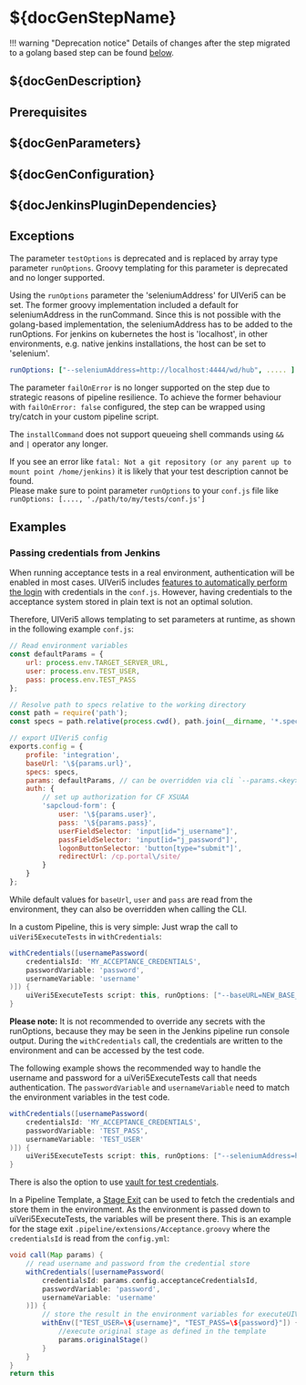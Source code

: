 # ${docGenStepName}

!!! warning "Deprecation notice"
    Details of changes after the step migrated to a golang based step can be found [below](#exceptions).

## ${docGenDescription}

## Prerequisites

## ${docGenParameters}

## ${docGenConfiguration}

## ${docJenkinsPluginDependencies}

## Exceptions

The parameter `testOptions` is deprecated and is replaced by array type parameter `runOptions`. Groovy templating for this parameter is deprecated and no longer supported.

Using the `runOptions` parameter the 'seleniumAddress' for UIVeri5 can be set.
The former groovy implementation included a default for seleniumAddress in the runCommand. Since this is not possible with the golang-based implementation, the seleniumAddress has to be added to the runOptions. For jenkins on kubernetes the host is 'localhost', in other environments, e.g. native jenkins installations, the host can be set to 'selenium'.

```yaml
runOptions: ["--seleniumAddress=http://localhost:4444/wd/hub", ..... ]
```

The parameter `failOnError` is no longer supported on the step due to strategic reasons of pipeline resilience. To achieve the former behaviour with `failOnError: false` configured, the step can be wrapped using try/catch in your custom pipeline script.

The `installCommand` does not support queueing shell commands using `&&` and `|` operator any longer.

If you see an error like `fatal: Not a git repository (or any parent up to mount point /home/jenkins)` it is likely that your test description cannot be found.<br />
Please make sure to point parameter `runOptions` to your `conf.js` file like `runOptions: [...., './path/to/my/tests/conf.js']`

## Examples

### Passing credentials from Jenkins

When running acceptance tests in a real environment, authentication will be enabled in most cases. UIVeri5 includes [features to automatically perform the login](https://github.com/SAP/ui5-uiveri5/blob/master/docs/config/authentication.md) with credentials in the `conf.js`. However, having credentials to the acceptance system stored in plain text is not an optimal solution.

Therefore, UIVeri5 allows templating to set parameters at runtime, as shown in the following example `conf.js`:

```js
// Read environment variables
const defaultParams = {
    url: process.env.TARGET_SERVER_URL,
    user: process.env.TEST_USER,
    pass: process.env.TEST_PASS
};

// Resolve path to specs relative to the working directory
const path = require('path');
const specs = path.relative(process.cwd(), path.join(__dirname, '*.spec.js'));

// export UIVeri5 config
exports.config = {
    profile: 'integration',
    baseUrl: '\${params.url}',
    specs: specs,
    params: defaultParams, // can be overridden via cli `--params.<key>=<value>`
    auth: {
        // set up authorization for CF XSUAA
        'sapcloud-form': {
            user: '\${params.user}',
            pass: '\${params.pass}',
            userFieldSelector: 'input[id="j_username"]',
            passFieldSelector: 'input[id="j_password"]',
            logonButtonSelector: 'button[type="submit"]',
            redirectUrl: /cp.portal\/site/
        }
    }
};
```

While default values for `baseUrl`, `user` and `pass` are read from the environment, they can also be overridden when calling the CLI.

In a custom Pipeline, this is very simple: Just wrap the call to `uiVeri5ExecuteTests` in `withCredentials`:

```groovy
withCredentials([usernamePassword(
    credentialsId: 'MY_ACCEPTANCE_CREDENTIALS',
    passwordVariable: 'password',
    usernameVariable: 'username'
)]) {
    uiVeri5ExecuteTests script: this, runOptions: ["--baseURL=NEW_BASE_URL", "--params.user=${username}", "--params.pass=${password}", "--seleniumAddress=http://localhost:4444/wd/hub", "./uiveri5/conf.js"]
}
```

**Please note:** It is not recommended to override any secrets with the runOptions, because they may be seen in the Jenkins pipeline run console output. During the `withCredentials` call, the credentials are written to the environment and can be accessed by the test code.

The following example shows the recommended way to handle the username and password for a uiVeri5ExecuteTests call that needs authentication. The `passwordVariable` and `usernameVariable` need to match the environment variables in the test code.

```groovy
withCredentials([usernamePassword(
    credentialsId: 'MY_ACCEPTANCE_CREDENTIALS',
    passwordVariable: 'TEST_PASS',
    usernameVariable: 'TEST_USER'
)]) {
    uiVeri5ExecuteTests script: this, runOptions: ["--seleniumAddress=http://localhost:4444/wd/hub", "./uiveri5/conf.js"]
}
```

There is also the option to use [vault for test credentials](https://www.project-piper.io/infrastructure/vault/#using-vault-for-test-credentials).

In a Pipeline Template, a [Stage Exit](../extensibility.md/#1-extend-individual-stages) can be used to fetch the credentials and store them in the environment. As the environment is passed down to uiVeri5ExecuteTests, the variables will be present there. This is an example for the stage exit `.pipeline/extensions/Acceptance.groovy` where the `credentialsId` is read from the `config.yml`:

```groovy
void call(Map params) {
    // read username and password from the credential store
    withCredentials([usernamePassword(
        credentialsId: params.config.acceptanceCredentialsId,
        passwordVariable: 'password',
        usernameVariable: 'username'
    )]) {
        // store the result in the environment variables for executeUIVeri5Test
        withEnv(["TEST_USER=\${username}", "TEST_PASS=\${password}"]) {
            //execute original stage as defined in the template
            params.originalStage()
        }
    }
}
return this
```

